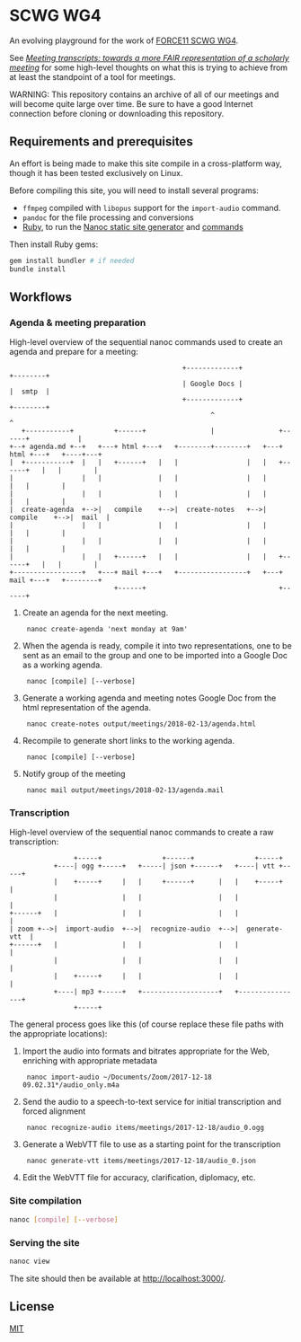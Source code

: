 # SCWG WG4

An evolving playground for the work of [FORCE11 SCWG WG4].

See [<cite>Meeting transcripts: towards a more FAIR representation of a
scholarly meeting</cite>][requirements] for some high-level thoughts on what
this is trying to achieve from at least the standpoint of a tool for meetings.

WARNING: This repository contains an archive of all of our meetings and will
become quite large over time. Be sure to have a good Internet connection before
cloning or downloading this repository.

## Requirements and prerequisites

An effort is being made to make this site compile in a cross-platform way,
though it has been tested exclusively on Linux.

Before compiling this site, you will need to install several programs:

* `ffmpeg` compiled with `libopus` support for the `import-audio` command.
* `pandoc` for the file processing and conversions
* [Ruby], to run the [Nanoc static site generator][Nanoc] and [commands]

Then install Ruby gems:

```bash
gem install bundler # if needed
bundle install
```

## Workflows

### Agenda & meeting preparation

High-level overview of the sequential nanoc commands used to create an agenda
and prepare for a meeting:

                                               +-------------+                        +--------+
                                               | Google Docs |                        |  smtp  |
                                               +-------------+                        +--------+
                                                      ^                                    ^
       +-----------+          +------+                |                +------+            |
    +--+ agenda.md +--+   +---+ html +---+   +--------+--------+   +---+ html +---+   +----+---+
    |  +-----------+  |   |   +------+   |   |                 |   |   +------+   |   |        |
    |                 |   |              |   |                 |   |              |   |        |
    |                 |   |              |   |                 |   |              |   |        |
    |  create-agenda  +-->|   compile    +-->|  create-notes   +-->|   compile    +-->|  mail  |
    |                 |   |              |   |                 |   |              |   |        |
    |                 |   |              |   |                 |   |              |   |        |
    |                 |   |   +------+   |   |                 |   |   +------+   |   |        |
    +-----------------+   +---+ mail +---+   +-----------------+   +---+ mail +---+   +--------+
                              +------+                                 +------+


1. Create an agenda for the next meeting.

        nanoc create-agenda 'next monday at 9am'

2. When the agenda is ready, compile it into two representations, one to be
   sent as an email to the group and one to be imported into a Google Doc as a
   working agenda.

        nanoc [compile] [--verbose]

3. Generate a working agenda and meeting notes Google Doc from the html
   representation of the agenda.

        nanoc create-notes output/meetings/2018-02-13/agenda.html

4. Recompile to generate short links to the working agenda.

        nanoc [compile] [--verbose]

5. Notify group of the meeting

        nanoc mail output/meetings/2018-02-13/agenda.mail

### Transcription

High-level overview of the sequential nanoc commands to create a raw
transcription:

                    +-----+               +------+               +-----+
               +----| ogg +-----+   +-----| json +------+   +----| vtt +-----+
               |    +-----+     |   |     +------+      |   |    +-----+     |
               |                |   |                   |   |                |
    +------+   |                |   |                   |   |                |
    | zoom +-->|  import-audio  +-->|  recognize-audio  +-->|  generate-vtt  |
    +------+   |                |   |                   |   |                |
               |                |   |                   |   |                |
               |    +-----+     |   |                   |   |                |
               +----| mp3 +-----+   +-------------------+   +----------------+
                    +-----+

The general process goes like this (of course replace these file paths with the
appropriate locations):

1. Import the audio into formats and bitrates appropriate for the Web,
   enriching with appropriate metadata

        nanoc import-audio ~/Documents/Zoom/2017-12-18 09.02.31*/audio_only.m4a

2. Send the audio to a speech-to-text service for initial transcription and
   forced alignment

        nanoc recognize-audio items/meetings/2017-12-18/audio_0.ogg

3. Generate a WebVTT file to use as a starting point for the transcription

        nanoc generate-vtt items/meetings/2017-12-18/audio_0.json

4. Edit the WebVTT file for accuracy, clarification, diplomacy, etc.

### Site compilation

```bash
nanoc [compile] [--verbose]
```
### Serving the site

```bash
nanoc view
```

The site should then be available at <http://localhost:3000/>.

## License

[MIT](LICENSE.txt)

[FORCE11 SCWG WG4]: https://www.force11.org/group/scholarly-commons-working-group/wg4enabling-technologies-and-infrastructures
[requirements]: https://docs.google.com/document/d/1Dd075OgS3siZS5zdwPrR6Wrn7zltJhUv66TXJMKTkxU/edit#
[Nanoc]: https://nanoc.ws/
[Ruby]: https://www.ruby-lang.org/
[commands]: commands/
